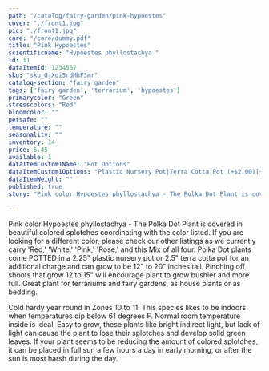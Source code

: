```yaml
---
path: "/catalog/fairy-garden/pink-hypoestes"
cover: "./front1.jpg"
pic: "./front1.jpg"
care: "/care/dummy.pdf"
title: "Pink Hypoestes"
scientificname: "Hypoestes phyllostachya "
id: 11 
dataItemId: 1234567
sku: "sku_GjXoi5rdMhF3mr"
catalog-section: "fairy garden"
tags: ['fairy garden', 'terrarium', 'hypoestes']
primarycolor: "Green"
stresscolors: "Red"
bloomcolor: ""
petsafe: ""
temperature: ""
seasonality: ""
inventory: 14
price: 6.45
available: 1
dataItemCustom1Name: "Pot Options"
dataItemCustom1Options: "Plastic Nursery Pot|Terra Cotta Pot (+$2.00)[+2]"
dataItemWeight: ""
published: true
story: "Pink color Hypoestes phyllostachya - The Polka Dot Plant is covered in beautiful colored splotches."

---
```

Pink color Hypoestes phyllostachya - The Polka Dot Plant is covered in beautiful colored splotches coordinating with the color listed. If you are looking for a different color, please check our other listings as we currently carry 'Red,' 'White,' 'Pink,' 'Rose,' and this Mix of all four. Polka Dot plants come POTTED in a 2.25" plastic nursery pot or 2.5" terra cotta pot for an additional charge and can grow to be 12" to 20" inches tall. Pinching off shoots that grow 12 to 15" will encourage plant to grow bushier and more full. Great plant for terrariums and fairy gardens, as house plants or as bedding.

Cold hardy year round in Zones 10 to 11. This species likes to be indoors when temperatures dip below 61 degrees F. Normal room temperature inside is ideal. Easy to grow, these plants like bright indirect light, but lack of light can cause the plant to lose their splotches and develop solid green leaves. If your plant seems to be reducing the amount of colored splotches, it can be placed in full sun a few hours a day in early morning, or after the sun is most harsh during the day.
